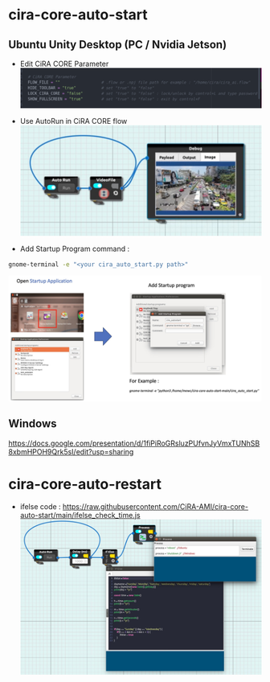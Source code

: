 # cira-core-auto-start

## Ubuntu Unity Desktop (PC / Nvidia Jetson)
- Edit CiRA CORE Parameter
![cira_core_param](https://github.com/CiRA-AMI/cira-core-auto-start/blob/main/pic/parameter.png?raw=true?inline=false)

- Use AutoRun in CiRA CORE flow
![auto_run](https://github.com/CiRA-AMI/cira-core-auto-start/blob/main/pic/autorun.jpg?raw=true?inline=false)

- Add Startup Program command : 
```bash
gnome-terminal -e "<your cira_auto_start.py path>"
```
![startup](https://github.com/CiRA-AMI/cira-core-auto-start/blob/main/pic/startup.jpg?raw=true?inline=false)


## Windows
https://docs.google.com/presentation/d/1fiPiRoGRsluzPUfvnJyVmxTUNhSB8xbmHPOH9Qrk5sI/edit?usp=sharing


# cira-core-auto-restart
- ifelse code : https://raw.githubusercontent.com/CiRA-AMI/cira-core-auto-start/main/ifelse_check_time.js
![autorestart](https://github.com/CiRA-AMI/cira-core-auto-start/blob/main/pic/autorestart.jpg?raw=true?inline=false)
